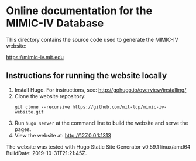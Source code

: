 # Online documentation for the MIMIC-IV Database

This directory contains the source code used to generate the MIMIC-IV website:

https://mimic-iv.mit.edu

## Instructions for running the website locally

1. Install Hugo. For instructions, see: http://gohugo.io/overview/installing/
2. Clone the website repository:
   ```
   git clone --recursive https://github.com/mit-lcp/mimic-iv-website.git
   ```
3. Run ```hugo server``` at the command line to build the website and serve the pages.
4. View the website at: http://127.0.0.1:1313

The website was tested with Hugo Static Site Generator v0.59.1 linux/amd64 BuildDate: 2019-10-31T21:21:45Z.
